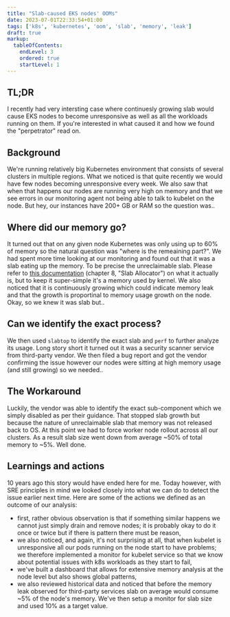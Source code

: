 ```yaml
---
title: "Slab-caused EKS nodes' OOMs"
date: 2023-07-01T22:33:54+01:00
tags: ['k8s', 'kubernetes', 'oom', 'slab', 'memory', 'leak']
draft: true
markup:
  tableOfContents:
    endLevel: 3
    ordered: true
    startLevel: 1
---
```


## TL;DR
I recently had very intersting case where continuesly growing slab would cause EKS nodes to become unresponsive as well as all the workloads running on them. If you're interested in what caused it and how we found the "perpetrator" read on.

## Background
We're running relatively big Kubernetes environment that consists of several clusters in multiple regions. What we noticed is that quite recently we would have few nodes becoming unresponsive every week. We also saw that when that happens our nodes are running very high on memory and that we see errors in our monitoring agent not being able to talk to kubelet on the node. But hey, our instances have 200+ GB or RAM so the question was..

## Where did our memory go?
It turned out that on any given node Kubernetes was only using up to 60% of memory so the natural question was "where is the remeaining part?". We had spent more time looking at our monitoring and found out that it was a slab eating up the memory. To be precise the unreclaimable slab. Please refer to [this documentation](https://www.kernel.org/doc/gorman/pdf/understand.pdf) (chapter 8, "Slab Allocator") on what it actually is, but to keep it super-simple it's a memory used by kernel. We also noticed that it is continuously growing which could indicate memory leak and that the growth is proportinal to memory usage growth on the node. Okay, so we knew it was slab but..

## Can we identify the exact process?
We then used `slabtop` to identify the exact slab and `perf` to further analyze its usage. Long story short it turned out it was a security scanner service from third-party vendor. We then filed a bug report and got the vendor confirming the issue however our nodes were sitting at high memory usage (and still growing) so we needed..

## The Workaround
Luckily, the vendor was able to identify the exact sub-component which we simply disabled as per their guidance. That stopped slab growth but because the nature of unreclaimable slab that memory was not released back to OS. At this point we had to force worker node rollout across all our clusters. As a result slab size went down from average ~50% of total memory to ~5%. Well done.

## Learnings and actions
10 years ago this story would have ended here for me. Today however, with SRE principles in mind we looked closely into what we can do to detect the issue earlier next time. Here are some of the actions we defined as an outcome of our analysis:
- first, rather obvious observation is that if something similar happens we cannot just simply drain and remove nodes; it is probably okay to do it once or twice but if there is pattern there must be reason,
- we also noticed, and again, it's not surprising at all, that when kubelet is unresponsive all our pods running on the node start to have problems; we therefore implemented a monitor for kubelet service so that we know about potential issues with k8s workloads as they start to fail,
- we've built a dashboard that allows for extensive memory analysis at the node level but also shows global patterns,
- we also reviewed historical data and noticed that before the memory leak observed for third-party services slab on average would consume ~5% of the node's memory. We've then setup a monitor for slab size and used 10% as a target value.
